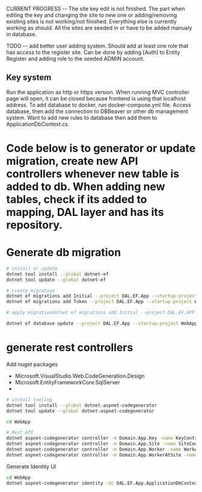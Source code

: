 CURRENT PROGRESS -- The site key edit is not finished. The part when editing the key and changing the site to new one or adding/removing existing sites is not working/not finished. Everything else is currently working as should. All the sites are seeded in or have to be added manualy in database.

TODO -- add better user adding system. Should add at least one role that has access to the register site. Can be done by adding [Auth] to Entity Register and adding role to the seeded ADMIN account.

## Key system

Run the application as http or https version. When running MVC controller page will open, it can be closed because frontend is using that localhost address.
To add database to docker, run docker-compose.yml file. Access database, then add the connection to DBBeaver or other db management system.
Want to add new rules to database then add them to ApplicationDbContext.cs.



# Code below is to generator or update migration, create new API controllers whenever new table is added to db. When adding new tables, check if its added to mapping, DAL layer and has its repository.
# Generate db migration

~~~bash
# install or update
dotnet tool install --global dotnet-ef
dotnet tool update --global dotnet-ef

# create migration
dotnet ef migrations add Initial --project DAL.EF.App --startup-project WebApp --context ApplicationDbContext 
dotnet ef migrations add Token --project DAL.EF.App --startup-project WebApp --context ApplicationDbContext 

# apply migrationdotnet ef migrations add Initial --project DAL.EF.APP --startup-project SportSchool --context ApplicationDbContext

dotnet ef database update --project DAL.EF.App --startup-project WebApp --context ApplicationDbContext 
~~~


# generate rest controllers

Add nuget packages
- Microsoft.VisualStudio.Web.CodeGeneration.Design
- Microsoft.EntityFrameworkCore.SqlServer
- 
~~~bash
# install tooling
dotnet tool install --global dotnet-aspnet-codegenerator
dotnet tool update --global dotnet-aspnet-codegenerator

cd WebApp

# Rest API
dotnet aspnet-codegenerator controller -m Domain.App.Key -name KeyController -outDir ApiControllers -api -dc ApplicationDbContext  -udl -f
dotnet aspnet-codegenerator controller -m Domain.App.Site -name SiteController -outDir ApiControllers -api -dc ApplicationDbContext  -udl -f
dotnet aspnet-codegenerator controller -m Domain.App.Worker -name WorkerController -outDir ApiControllers -api -dc ApplicationDbContext  -udl -f
dotnet aspnet-codegenerator controller -m Domain.App.WorkerAtSite -name WorkerAtSiteController -outDir ApiControllers -api -dc ApplicationDbContext  -udl -f
~~~


Generate Identity UI

~~~bash
cd WebApp
dotnet aspnet-codegenerator identity -dc DAL.EF.App.ApplicationDbContext --userClass AppUser -f 
~~~
